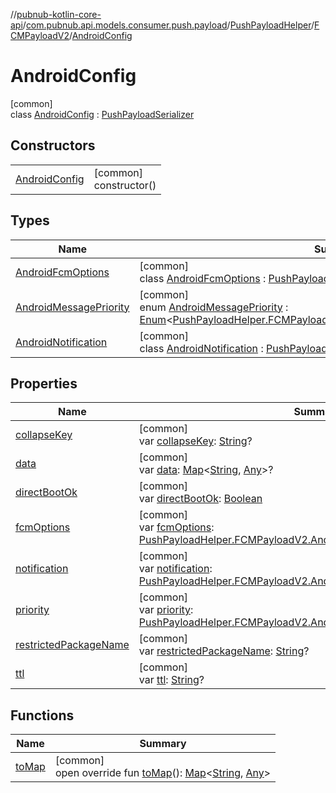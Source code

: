 //[pubnub-kotlin-core-api](../../../../../index.md)/[com.pubnub.api.models.consumer.push.payload](../../../index.md)/[PushPayloadHelper](../../index.md)/[FCMPayloadV2](../index.md)/[AndroidConfig](index.md)

# AndroidConfig

[common]\
class [AndroidConfig](index.md) : [PushPayloadSerializer](../../../-push-payload-serializer/index.md)

## Constructors

| | |
|---|---|
| [AndroidConfig](-android-config.md) | [common]<br>constructor() |

## Types

| Name | Summary |
|---|---|
| [AndroidFcmOptions](-android-fcm-options/index.md) | [common]<br>class [AndroidFcmOptions](-android-fcm-options/index.md) : [PushPayloadSerializer](../../../-push-payload-serializer/index.md) |
| [AndroidMessagePriority](-android-message-priority/index.md) | [common]<br>enum [AndroidMessagePriority](-android-message-priority/index.md) : [Enum](https://kotlinlang.org/api/latest/jvm/stdlib/kotlin-stdlib/kotlin/-enum/index.html)&lt;[PushPayloadHelper.FCMPayloadV2.AndroidConfig.AndroidMessagePriority](-android-message-priority/index.md)&gt; |
| [AndroidNotification](-android-notification/index.md) | [common]<br>class [AndroidNotification](-android-notification/index.md) : [PushPayloadSerializer](../../../-push-payload-serializer/index.md) |

## Properties

| Name | Summary |
|---|---|
| [collapseKey](collapse-key.md) | [common]<br>var [collapseKey](collapse-key.md): [String](https://kotlinlang.org/api/latest/jvm/stdlib/kotlin-stdlib/kotlin/-string/index.html)? |
| [data](data.md) | [common]<br>var [data](data.md): [Map](https://kotlinlang.org/api/latest/jvm/stdlib/kotlin-stdlib/kotlin.collections/-map/index.html)&lt;[String](https://kotlinlang.org/api/latest/jvm/stdlib/kotlin-stdlib/kotlin/-string/index.html), [Any](https://kotlinlang.org/api/latest/jvm/stdlib/kotlin-stdlib/kotlin/-any/index.html)&gt;? |
| [directBootOk](direct-boot-ok.md) | [common]<br>var [directBootOk](direct-boot-ok.md): [Boolean](https://kotlinlang.org/api/latest/jvm/stdlib/kotlin-stdlib/kotlin/-boolean/index.html) |
| [fcmOptions](fcm-options.md) | [common]<br>var [fcmOptions](fcm-options.md): [PushPayloadHelper.FCMPayloadV2.AndroidConfig.AndroidFcmOptions](-android-fcm-options/index.md)? |
| [notification](notification.md) | [common]<br>var [notification](notification.md): [PushPayloadHelper.FCMPayloadV2.AndroidConfig.AndroidNotification](-android-notification/index.md)? |
| [priority](priority.md) | [common]<br>var [priority](priority.md): [PushPayloadHelper.FCMPayloadV2.AndroidConfig.AndroidMessagePriority](-android-message-priority/index.md) |
| [restrictedPackageName](restricted-package-name.md) | [common]<br>var [restrictedPackageName](restricted-package-name.md): [String](https://kotlinlang.org/api/latest/jvm/stdlib/kotlin-stdlib/kotlin/-string/index.html)? |
| [ttl](ttl.md) | [common]<br>var [ttl](ttl.md): [String](https://kotlinlang.org/api/latest/jvm/stdlib/kotlin-stdlib/kotlin/-string/index.html)? |

## Functions

| Name | Summary |
|---|---|
| [toMap](to-map.md) | [common]<br>open override fun [toMap](to-map.md)(): [Map](https://kotlinlang.org/api/latest/jvm/stdlib/kotlin-stdlib/kotlin.collections/-map/index.html)&lt;[String](https://kotlinlang.org/api/latest/jvm/stdlib/kotlin-stdlib/kotlin/-string/index.html), [Any](https://kotlinlang.org/api/latest/jvm/stdlib/kotlin-stdlib/kotlin/-any/index.html)&gt; |
